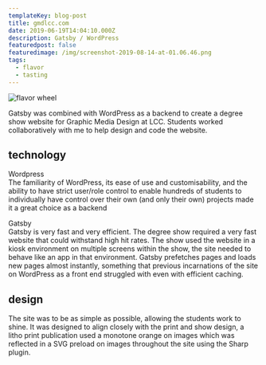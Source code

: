 ```yaml
---
templateKey: blog-post
title: gmdlcc.com
date: 2019-06-19T14:04:10.000Z
description: Gatsby / WordPress
featuredpost: false
featuredimage: /img/screenshot-2019-08-14-at-01.06.46.png
tags:
  - flavor
  - tasting
---
```

![flavor wheel](/img/flavor_wheel.jpg)

Gatsby was combined with WordPress as a backend to create a degree show website for Graphic Media Design at LCC. Students worked collaboratively with me to help design and code the website.

## technology

Wordpress\
The familiarity of WordPress, its ease of use and customisability, and the ability to have strict user/role control to enable hundreds of students to individually have control over their own (and only their own) projects made it a great choice as a backend

Gatsby\
Gatsby is very fast and very efficient. The degree show required a very fast website that could withstand high hit rates. The show used the website in a kiosk environment on multiple screens within the show, the site needed to behave like an app in that environment. Gatsby prefetches pages and loads new pages almost instantly, something that previous incarnations of the site on WordPress as a front end struggled with even with efficient caching.

## design

The site was to be as simple as possible, allowing the students work to shine. It was designed to align closely with the print and show design, a litho print publication used a monotone orange on images which was reflected in a SVG preload on images throughout the site using the Sharp plugin.
